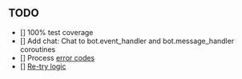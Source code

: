 TODO
----

- [] 100% test coverage
- [] Add chat: Chat to bot.event_handler and bot.message_handler coroutines
- [] Process [error codes](https://developers.viber.com/docs/api/rest-bot-api/#error-codes) 
- [] [Re-try logic](https://developers.viber.com/docs/api/rest-bot-api/#re-try-logic)
